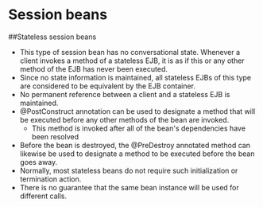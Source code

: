 # Session beans

##Stateless session beans

* This type of session bean has no conversational state. Whenever a client invokes a method of a stateless EJB, it is as if this or
any other method of the EJB has never been executed. 
* Since no state information is maintained, all stateless EJBs of this type are considered to be equivalent by the EJB container.
* No permanent reference between a client and a stateless EJB is maintained.
* @PostConstruct annotation can be used to designate a method that will be executed before any other methods of the bean are invoked. 
  *  This method is invoked after all of the bean's dependencies have been resolved
*  Before the bean is destroyed, the @PreDestroy annotated method can likewise be used to designate a method to be executed before the bean goes away.
*   Normally, most stateless beans do not require such initialization or termination action.
*   There is no guarantee that the same bean instance will be used for different calls. 
